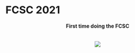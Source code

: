 # FCSC 2021
<p align="center">
  <b>First time doing the FCSC</b><br>
  <br><br>
  <img src="https://cdn.discordapp.com/attachments/837006684558852156/837008911345123358/2020.08.25-12.27-boundingintocomics-5f445b03367e0.png">
</p>

